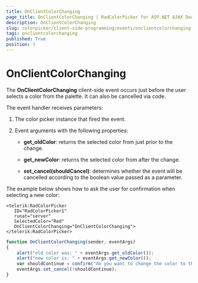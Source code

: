 ```yaml
---
title: OnClientColorChanging
page_title: OnClientColorChanging | RadColorPicker for ASP.NET AJAX Documentation
description: OnClientColorChanging
slug: colorpicker/client-side-programming/events/onclientcolorchanging
tags: onclientcolorchanging
published: True
position: 3
---
```


# OnClientColorChanging





The **OnClientColorChanging** client-side event occurs just before the user selects a color from the palette. It can also be cancelled via code.

The event handler receives parameters:

1. The color picker instance that fired the event.

1. Event arguments with the following properties:

	* **get_oldColor**: returns the selected color from just prior to the change.
	
	* **get_newColor**: returns the selected color from after the change.
	
	* **set_cancel(shouldCancel)**: determines whether the event will be cancelled according to the boolean value passed as a parameter.

The example below shows how to ask the user for confirmation when selecting a new color:

````ASP.NET
<telerik:RadColorPicker
   ID="RadColorPicker1"
   runat="server"
   SelectedColor="Red"
   OnClientColorChanging="OnClientColorChanging">
</telerik:RadColorPicker>
````



````JavaScript
function OnClientColorChanging(sender, eventArgs)
{
    alert("old color was: " + eventArgs.get_oldColor());
    alert("new color is: " + eventArgs.get_newColor());
    var shouldContinue = confirm("do you want to change the color to the new one?");
    eventArgs.set_cancel(!shouldContinue);
}
````


